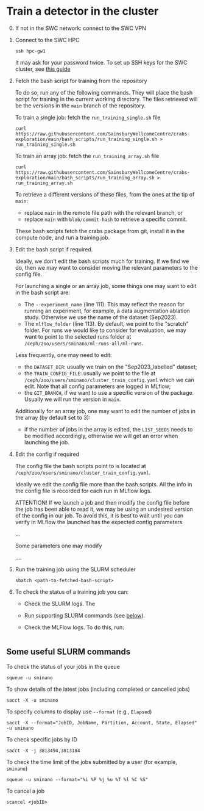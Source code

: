 # Train a detector in the cluster

0. If not in the SWC network: connect to the SWC VPN

1. Connect to the SWC HPC

   ```
   ssh hpc-gw1
   ```

   It may ask for your password twice. To set up SSH keys for the SWC cluster, see [this guide](https://howto.neuroinformatics.dev/programming/SSH-SWC-cluster.html#ssh-keys)

2. Fetch the bash script for training from the repository

   To do so, run any of the following commands. They will place the bash script for training in the current working directory. The files retrieved will be the versions in the `main` branch of the repository.

   To train a single job: fetch the `run_training_single.sh` file

   ```
   curl https://raw.githubusercontent.com/SainsburyWellcomeCentre/crabs-exploration/main/bash_scripts/run_training_single.sh > run_training_single.sh
   ```

   To train an array job: fetch the `run_training_array.sh` file

   ```
   curl https://raw.githubusercontent.com/SainsburyWellcomeCentre/crabs-exploration/main/bash_scripts/run_training_array.sh > run_training_array.sh
   ```

   To retrieve a different versions of these files, from the ones at the tip of `main`:

   - replace `main` in the remote file path with the relevant branch, or
   - replace `main` with `blob/commit-hash` to retrieve a specific commit.

   These bash scripts fetch the crabs package from git, install it in the compute node, and run a training job.

3. Edit the bash script if required.

   Ideally, we don't edit the bash scripts much for training. If we find we do, then we may want to consider moving the relevant parameters to the config file.

   For launching a single or an array job, some things one may want to edit in the bash script are:

   - The `--experiment_name` (line 111). This may reflect the reason for running an experiment, for example, a data augmentation ablation study. Otherwise we use the name of the dataset (Sep2023).
   - The `mlflow_folder` (line 113). By default, we point to the "scratch" folder. For runs we would like to consider for evaluation, we may want to point to the selected runs folder at `/ceph/zoo/users/sminano/ml-runs-all/ml-runs`.

   Less frequently, one may need to edit:

   - the `DATASET_DIR`: usually we train on the "Sep2023_labelled" dataset;
   - the `TRAIN_CONFIG_FILE`: usually we point to the file at `/ceph/zoo/users/sminano/cluster_train_config.yaml` which we can edit. Note that all config parameters are logged in MLflow;
   - the `GIT_BRANCH`, if we want to use a specific version of the package. Usually we will run the version in `main`.

   Additionally for an array job, one may want to edit the number of jobs in the array (by default set to 3):

   - if the number of jobs in the array is edited, the `LIST_SEEDS` needs to be modified accordingly, otherwise we will get an error when launching the job.

4. Edit the config if required

   The config file the bash scripts point to is located at `/ceph/zoo/users/sminano/cluster_train_config.yaml`.

   Ideally we edit the config file more than the bash scripts. All the info in the config file is recorded for each run in MLflow logs.

   ATTENTION! If we launch a job and then modify the config file before the job has been able to read it, we may be using an undesired version of the config in our job. To avoid this, it is best to wait until you can verify in MLflow the launched has the expected config parameters

   ...

   Some parameters one may modify

   ....

5. Run the training job using the SLURM scheduler

   ```
   sbatch <path-to-fetched-bash-script>
   ```

6. To check the status of a training job you can:

   - Check the SLURM logs.
     The
   - Run supporting SLURM commands (see [below](#some-useful-slurm-commands)).
   - Check the MLFlow logs. To do this, run:

     ```

     ```

## Some useful SLURM commands

To check the status of your jobs in the queue

```
squeue -u sminano
```

To show details of the latest jobs (including completed or cancelled jobs)

```
sacct -X -u sminano
```

To specify columns to display use `--format` (e.g., `Elapsed`)

```
sacct -X --format="JobID, JobName, Partition, Account, State, Elapsed" -u sminano
```

To check specific jobs by ID

```
sacct -X -j 3813494,3813184
```

To check the time limit of the jobs submitted by a user (for example, `sminano`)

```
squeue -u sminano --format="%i %P %j %u %T %l %C %S"
```

To cancel a job

```
scancel <jobID>
```

